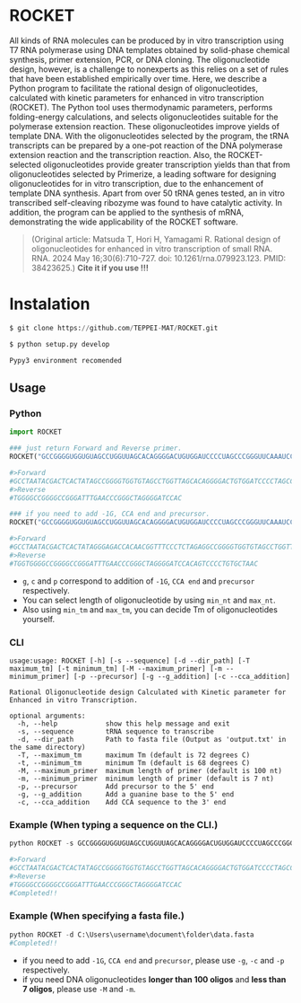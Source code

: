 # ROCKET
All kinds of RNA molecules can be produced by in vitro transcription using T7 RNA polymerase using DNA templates obtained by solid-phase chemical synthesis, primer extension, PCR, or DNA cloning. The oligonucleotide design, however, is a challenge to nonexperts as this relies on a set of rules that have been established empirically over time. Here, we describe a Python program to facilitate the rational design of oligonucleotides, calculated with kinetic parameters for enhanced in vitro transcription (ROCKET). The Python tool uses thermodynamic parameters, performs folding-energy calculations, and selects oligonucleotides suitable for the polymerase extension reaction. These oligonucleotides improve yields of template DNA. With the oligonucleotides selected by the program, the tRNA transcripts can be prepared by a one-pot reaction of the DNA polymerase extension reaction and the transcription reaction. Also, the ROCKET-selected oligonucleotides provide greater transcription yields than that from oligonucleotides selected by Primerize, a leading software for designing oligonucleotides for in vitro transcription, due to the enhancement of template DNA synthesis. Apart from over 50 tRNA genes tested, an in vitro transcribed self-cleaving ribozyme was found to have catalytic activity. In addition, the program can be applied to the synthesis of mRNA, demonstrating the wide applicability of the ROCKET software.
>(Original article: Matsuda T, Hori H, Yamagami R. Rational design of oligonucleotides for enhanced in vitro transcription of small RNA. RNA. 2024 May 16;30(6):710-727. doi: 10.1261/rna.079923.123. PMID: 38423625.)
__Cite it if you use !!!__

# Instalation
```python
$ git clone https://github.com/TEPPEI-MAT/ROCKET.git

$ python setup.py develop
```
`Pypy3 environment recomended`
## Usage

### Python
```python
import ROCKET

### just return Forward and Reverse primer.
ROCKET("GCCGGGGUGGUGUAGCCUGGUUAGCACAGGGGACUGUGGAUCCCCUAGCCCGGGUUCAAAUCCCGGCCCCGGCCCCA")

#>Forward
#GCCTAATACGACTCACTATAGCCGGGGTGGTGTAGCCTGGTTAGCACAGGGGACTGTGGATCCCCTAGCCCGGGTTCAAATCCC
#>Reverse
#TGGGGCCGGGGCCGGGATTTGAACCCGGGCTAGGGGATCCAC

### if you need to add -1G, CCA end and precursor.
ROCKET("GCCGGGGUGGUGUAGCCUGGUUAGCACAGGGGACUGUGGAUCCCCUAGCCCGGGUUCAAAUCCCGGCCCCGGCCCCA",g=True, c=True, p=True )

#>Forward
#GCCTAATACGACTCACTATAGGGAGACCACAACGGTTTCCCTCTAGAGGCCGGGGTGGTGTAGCCTGGTTAGCACAGGGGACTGTGGATCCCCTAGC
#>Reverse
#TGGTGGGGCCGGGGCCGGGATTTGAACCCGGGCTAGGGGATCCACAGTCCCCTGTGCTAAC
```
* `g`, `c` and `p` correspond to addition of `-1G`, `CCA end` and `precursor` respectively.
* You can select length of oligonucleotide by using `min_nt` and `max_nt`.
* Also using `min_tm` and `max_tm`, you can decide Tm of oligonucleotides yourself.
 
### CLI
```
usage:usage: ROCKET [-h] [-s --sequence] [-d --dir_path] [-T maximum_tm] [-t minimum_tm] [-M --maximum_primer] [-m --minimum_primer] [-p --precursor] [-g --g_addition] [-c --cca_addition]

Rational Oligonucleotide design Calculated with Kinetic parameter for Enhanced in vitro Transcription.

optional arguments:
  -h, --help            show this help message and exit
  -s, --sequence        tRNA sequence to transcribe
  -d, --dir_path        Path to fasta file (Output as 'output.txt' in the same directory)
  -T, --maximum_tm      maximum Tm (default is 72 degrees C)
  -t, --minimum_tm      minimum Tm (default is 68 degrees C)
  -M, --maximum_primer  maximum length of primer (default is 100 nt)
  -m, --minimum_primer  minimum length of primer (default is 7 nt)
  -p, --precursor       Add precursor to the 5' end
  -g, --g_addition      Add a guanine base to the 5' end
  -c, --cca_addition    Add CCA sequence to the 3' end
``` 
### Example (When typing a sequence on the CLI.)
```python
python ROCKET -s GCCGGGGUGGUGUAGCCUGGUUAGCACAGGGGACUGUGGAUCCCCUAGCCCGGGUUCAAAUCCCGGCCCCGGCCCCA

#>Forward
#GCCTAATACGACTCACTATAGCCGGGGTGGTGTAGCCTGGTTAGCACAGGGGACTGTGGATCCCCTAGCCCGGGTTCAAATCCC
#>Reverse
#TGGGGCCGGGGCCGGGATTTGAACCCGGGCTAGGGGATCCAC
#Completed!!
```
### Example (When specifying a fasta file.)
```python
python ROCKET -d C:\Users\username\document\folder\data.fasta
#Completed!!
```
* if you need to add `-1G`, `CCA end` and `precursor`, please use `-g`, `-c` and `-p` respectively.
* if you need DNA oligonucleotides **longer than 100 oligos** and **less than 7 oligos**, please use `-M` and `-m`.
